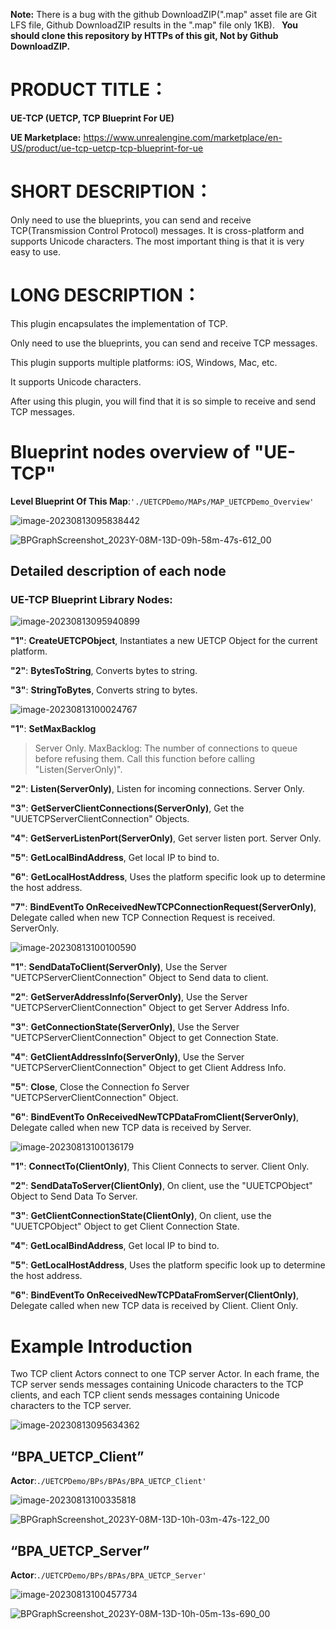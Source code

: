 **Note:** There is a bug with the github DownloadZIP(".map" asset file are Git LFS file, Github DownloadZIP results in the ".map" file only 1KB).  **You should clone this repository by HTTPs of this git, Not by Github DownloadZIP.**

# PRODUCT TITLE：

**UE-TCP (UETCP, TCP Blueprint For UE)**

**UE Marketplace:** https://www.unrealengine.com/marketplace/en-US/product/ue-tcp-uetcp-tcp-blueprint-for-ue

# SHORT DESCRIPTION：

Only need to use the blueprints, you can send and receive TCP(Transmission Control Protocol) messages. It is cross-platform and supports Unicode characters. The most important thing is that it is very easy to use.

# LONG DESCRIPTION：

This plugin encapsulates the implementation of TCP. 

Only need to use the blueprints, you can send and receive TCP messages. 

This plugin supports multiple platforms: iOS, Windows, Mac, etc. 

It supports Unicode characters. 

After using this plugin, you will find that it is so simple to receive and send TCP messages. 

# Blueprint nodes overview of "UE-TCP"

**Level Blueprint Of This Map**:`'./UETCPDemo/MAPs/MAP_UETCPDemo_Overview'`

![image-20230813095838442](README/00_Res/01_Images/image-20230813095838442.png)

![BPGraphScreenshot_2023Y-08M-13D-09h-58m-47s-612_00](README/00_Res/01_Images/BPGraphScreenshot_2023Y-08M-13D-09h-58m-47s-612_00.png)

## Detailed description of each node

### UE-TCP Blueprint Library Nodes:

![image-20230813095940899](README/00_Res/01_Images/image-20230813095940899.png)

**"1"**: **CreateUETCPObject**, Instantiates a new UETCP Object for the current platform.

**"2"**: **BytesToString**, Converts bytes to string.

**"3"**: **StringToBytes**, Converts string to bytes.

![image-20230813100024767](README/00_Res/01_Images/image-20230813100024767.png)

**"1"**: **SetMaxBacklog**

> 	Server Only.
> 	MaxBacklog: The number of connections to queue before refusing them.
> 	Call this function before calling "Listen(ServerOnly)".

**"2"**: **Listen(ServerOnly)**, Listen for incoming connections. Server Only.

**"3"**: **GetServerClientConnections(ServerOnly)**,  Get the "UUETCPServerClientConnection" Objects.

**"4"**: **GetServerListenPort(ServerOnly)**, Get server listen port. Server Only.

**"5"**: **GetLocalBindAddress**, Get local IP to bind to.

**"6"**: **GetLocalHostAddress**, Uses the platform specific look up to determine the host address.

**"7"**: **BindEventTo OnReceivedNewTCPConnectionRequest(ServerOnly)**, Delegate called when new TCP Connection Request is received. ServerOnly.

![image-20230813100100590](README/00_Res/01_Images/image-20230813100100590.png)

**"1"**: **SendDataToClient(ServerOnly)**, Use the Server "UETCPServerClientConnection" Object to Send data to client.

**"2"**: **GetServerAddressInfo(ServerOnly)**, Use the Server "UETCPServerClientConnection" Object to get Server Address Info.

**"3"**: **GetConnectionState(ServerOnly)**, Use the Server "UETCPServerClientConnection" Object to get  Connection State.

**"4"**: **GetClientAddressInfo(ServerOnly)**, Use the Server "UETCPServerClientConnection" Object to get Client Address Info.

**"5"**: **Close**, Close the Connection fo Server "UETCPServerClientConnection" Object.

**"6"**: **BindEventTo OnReceivedNewTCPDataFromClient(ServerOnly)**, Delegate called when new TCP data is received by Server.

![image-20230813100136179](README/00_Res/01_Images/image-20230813100136179.png)

**"1"**: **ConnectTo(ClientOnly)**, This Client Connects to server. Client Only.

**"2"**: **SendDataToServer(ClientOnly)**, On client, use the "UUETCPObject"  Object to Send Data To Server.

**"3"**: **GetClientConnectionState(ClientOnly)**, On client, use the "UUETCPObject"  Object to get Client Connection State.

**"4"**: **GetLocalBindAddress**, Get local IP to bind to.

**"5"**: **GetLocalHostAddress**, Uses the platform specific look up to determine the host address.

**"6"**: **BindEventTo OnReceivedNewTCPDataFromServer(ClientOnly)**, Delegate called when new TCP data is received by Client. Client Only.

# Example Introduction

Two TCP client Actors connect to one TCP server Actor. In each frame, the TCP server sends messages containing Unicode characters to the TCP clients, and each TCP client sends messages containing Unicode characters to the TCP server.

![image-20230813095634362](README/00_Res/01_Images/image-20230813095634362.png)

## “BPA_UETCP_Client”

**Actor**:`./UETCPDemo/BPs/BPAs/BPA_UETCP_Client'`

![image-20230813100335818](README/00_Res/01_Images/image-20230813100335818.png)

![BPGraphScreenshot_2023Y-08M-13D-10h-03m-47s-122_00](README/00_Res/01_Images/BPGraphScreenshot_2023Y-08M-13D-10h-03m-47s-122_00.png)

## “BPA_UETCP_Server”

**Actor**:`./UETCPDemo/BPs/BPAs/BPA_UETCP_Server'`

![image-20230813100457734](README/00_Res/01_Images/image-20230813100457734.png)

![BPGraphScreenshot_2023Y-08M-13D-10h-05m-13s-690_00](README/00_Res/01_Images/BPGraphScreenshot_2023Y-08M-13D-10h-05m-13s-690_00.png)